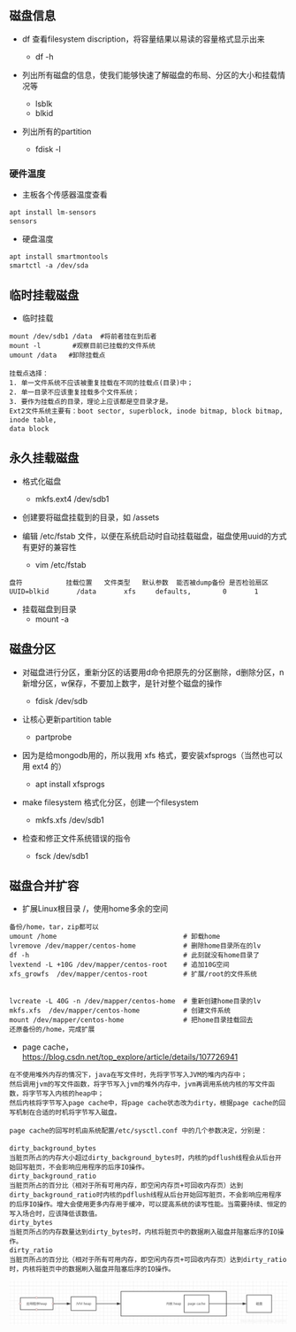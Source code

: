 ## 磁盘信息

- df 查看filesystem discription，将容量结果以易读的容量格式显示出来
    - df -h

- 列出所有磁盘的信息，使我们能够快速了解磁盘的布局、分区的大小和挂载情况等
    - lsblk
    - blkid

- 列出所有的partition
    - fdisk -l


### 硬件温度

- 主板各个传感器温度查看

```
apt install lm-sensors
sensors
```

- 硬盘温度

```
apt install smartmontools
smartctl -a /dev/sda
```

## 临时挂载磁盘

- 临时挂载

```
mount /dev/sdb1 /data  #将前者挂在到后者
mount -l        #观察目前已挂载的文件系统
umount /data   #卸除挂载点

挂载点选择：
1. 单一文件系统不应该被重复挂载在不同的挂载点(目录)中；
2. 单一目录不应该重复挂载多个文件系统；
3. 要作为挂载点的目录，理论上应该都是空目录才是。
Ext2文件系统主要有：boot sector, superblock, inode bitmap, block bitmap, inode table,
data block
```

## 永久挂载磁盘

- 格式化磁盘
    - mkfs.ext4 /dev/sdb1

- 创建要将磁盘挂载到的目录，如 /assets

- 编辑 /etc/fstab 文件，以便在系统启动时自动挂载磁盘，磁盘使用uuid的方式有更好的兼容性
    - vim /etc/fstab

```
盘符           挂载位置   文件类型   默认参数  能否被dump备份 是否检验扇区   
UUID=blkid       /data       xfs     defaults,        0       1 
```

- 挂载磁盘到目录
  - mount -a


## 磁盘分区

- 对磁盘进行分区，重新分区的话要用d命令把原先的分区删除，d删除分区，n新增分区，w保存，不要加上数字，是针对整个磁盘的操作
    - fdisk /dev/sdb

- 让核心更新partition table
    - partprobe

- 因为是给mongodb用的，所以我用 xfs 格式，要安装xfsprogs（当然也可以用 ext4 的）
    - apt install xfsprogs

- make filesystem 格式化分区，创建一个filesystem
    - mkfs.xfs /dev/sdb1

- 检查和修正文件系统错误的指令
    - fsck /dev/sdb1


## 磁盘合并扩容
- 扩展Linux根目录 /，使用home多余的空间

```
备份/home，tar，zip都可以
umount /home                                # 卸载home
lvremove /dev/mapper/centos-home            # 删除home目录所在的lv
df -h                                       # 此刻就没有home目录了
lvextend -L +10G /dev/mapper/centos-root    # 追加10G空间
xfs_growfs  /dev/mapper/centos-root         # 扩展/root的文件系统


lvcreate -L 40G -n /dev/mapper/centos-home  # 重新创建home目录的lv
mkfs.xfs  /dev/mapper/centos-home           # 创建文件系统
mount /dev/mapper/centos-home               # 把home目录挂载回去
还原备份的/home，完成扩展
```

- page cache，https://blog.csdn.net/top_explore/article/details/107726941

```
在不使用堆外内存的情况下，java在写文件时，先将字节写入JVM的堆内内存中；
然后调用jvm的写文件函数，将字节写入jvm的堆外内存中，jvm再调用系统内核的写文件函数，将字节写入内核的heap中；
然后内核将字节写入page cache中，将page cache状态改为dirty，根据page cache的回写机制在合适的时机将字节写入磁盘。

page cache的回写时机由系统配置/etc/sysctl.conf 中的几个参数决定，分别是：

dirty_background_bytes
当脏页所占的内存大小超过dirty_background_bytes时，内核的pdflush线程会从后台开始回写脏页，不会影响应用程序的后序IO操作。
dirty_background_ratio
当脏页所占的百分比（相对于所有可用内存，即空闲内存页+可回收内存页）达到dirty_background_ratio时内核的pdflush线程从后台开始回写脏页，不会影响应用程序的后序IO操作。增大会使用更多内存用于缓冲，可以提高系统的读写性能。当需要持续、恒定的写入场合时，应该降低该数值。
dirty_bytes
当脏页所占的内存数量达到dirty_bytes时，内核将脏页中的数据刷入磁盘并阻塞后序的IO操作。
dirty_ratio
当脏页所占的百分比（相对于所有可用内存，即空闲内存页+可回收内存页）达到dirty_ratio时，内核将脏页中的数据刷入磁盘并阻塞后序的IO操作。
```

![Image text](image/page-cache.png)
